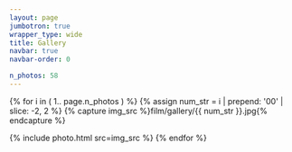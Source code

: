```yaml
---
layout: page
jumbotron: true
wrapper_type: wide
title: Gallery
navbar: true
navbar-order: 0

n_photos: 58
---
```


<!-- selected photos -->
<div class="fj-gallery">

{% for i in ( 1.. page.n_photos ) %}
  {% assign num_str = i | prepend: '00' | slice: -2, 2 %}
  {% capture img_src %}film/gallery/{{ num_str }}.jpg{% endcapture %}

  {% include photo.html src=img_src %}
{% endfor %}
</div>